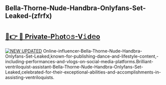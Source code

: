 ## Bella-Thorne-Nude-Handbra-Onlyfans-Set-Leaked-(zfrfx)


# <h2><a href="https://mediaupload.pro?-19M">🔗👉 🔴 Private-P𝚑ot𝚘𝚜-V𝚒d𝚎o</a></h2>

[![NEW UPDATED](https://i.imgur.com/0qMVB7G.gif)](https://mediaupload.pro?-19M)
Online-influencer-Bella-Thorne-Nude-Handbra-Onlyfans-Set-Leaked,known-for-publishing-dance-and-lifestyle-content,-including-performances-and-vlogs-on-social-media-platforms.Brilliant-ventriloquist-assistant-Bella-Thorne-Nude-Handbra-Onlyfans-Set-Leaked,celebrated-for-their-exceptional-abilities-and-accomplishments-in-assisting-ventriloquists.  